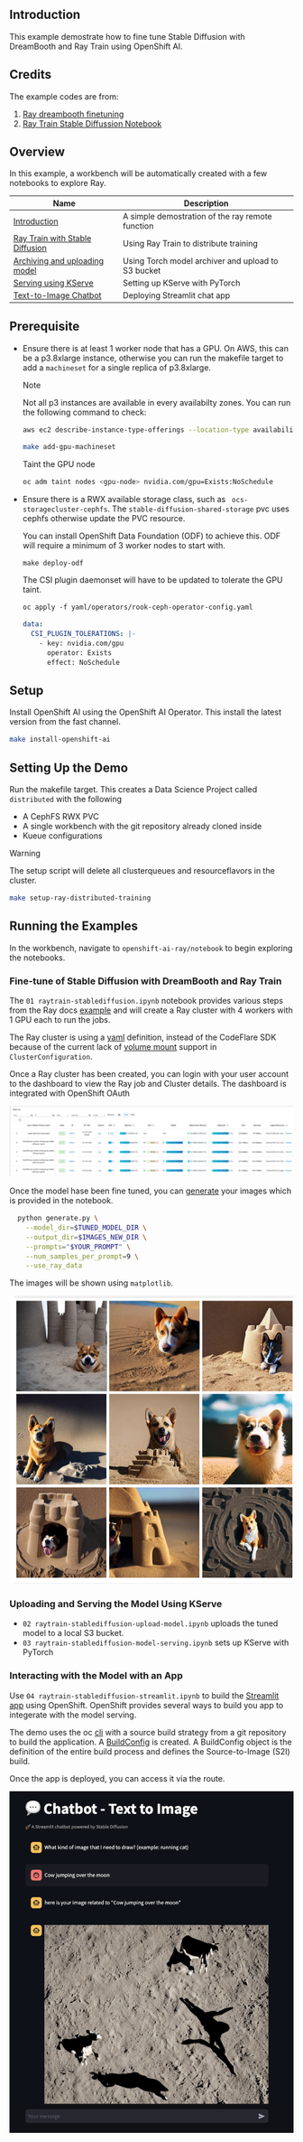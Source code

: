 ## Introduction

This example demostrate how to fine tune Stable Diffusion with DreamBooth and Ray Train using OpenShift AI.  

## Credits

The example codes are from:
1. [Ray dreambooth finetuning](https://docs.ray.io/en/latest/train/examples/pytorch/dreambooth_finetuning.html)
1. [Ray Train Stable Diffussion Notebook](https://github.com/GoogleCloudPlatform/ai-on-gke/blob/main/ray-on-gke/examples/notebooks/raytrain-stablediffusion.ipynb)

## Overview 

In this example, a workbench will be automatically created with a few notebooks to explore Ray.

| Name | Description |
| -------------------- | ----------- |
| [Introduction](notebook/00%20Intro.ipynb) | A simple demostration of the ray remote function         |
| [Ray Train with Stable Diffusion](notebook/01%20raytrain-stablediffusion.ipynb) | Using Ray Train to distribute training
| [Archiving and uploading model](notebook/02%20raytrain-stablediffusion-upload-model.ipynb) | Using Torch model archiver and upload to S3 bucket
| [Serving using KServe](notebook/03%20raytrain-stablediffusion-model-serving.ipynb) | Setting up KServe with PyTorch |
| [Text-to-Image Chatbot](notebook/04%20raytrain-stablediffusion-streamlit.ipynb) | Deploying Streamlit chat app 

## Prerequisite

* Ensure there is at least 1 worker node that has a GPU. On AWS, this can be a p3.8xlarge instance, otherwise you can run the makefile target to add a `machineset` for a single replica of p3.8xlarge.

  > [!NOTE]  
  > Not all p3 instances are available in every availabilty zones. You can run the following command to check:
  > ```bash 
  > aws ec2 describe-instance-type-offerings --location-type availability-zone --filters Name=instance-type,Values=p3.8xlarge --region <region>
  > ```

  ```bash
  make add-gpu-machineset
  ```

  Taint the GPU node
  ```bash
  oc adm taint nodes <gpu-node> nvidia.com/gpu=Exists:NoSchedule
  ```

* Ensure there is a RWX available storage class, such as `
ocs-storagecluster-cephfs`. The `stable-diffusion-shared-storage` pvc uses cephfs otherwise update the PVC resource. 

  You can install OpenShift Data Foundation (ODF) to achieve this. ODF will require a minimum of 3 worker nodes to start with. 

  ```
  make deploy-odf
  ```

  The CSI plugin daemonset will have to be updated to tolerate the GPU taint. 

  ``` 
  oc apply -f yaml/operators/rook-ceph-operator-config.yaml
  ```

  ``` yaml
  data:
    CSI_PLUGIN_TOLERATIONS: |-
      - key: nvidia.com/gpu
        operator: Exists
        effect: NoSchedule
  ```

## Setup
Install OpenShift AI using the OpenShift AI Operator. This install the latest version from the fast channel.

```bash
make install-openshift-ai
```

## Setting Up the Demo

Run the makefile target. This creates a Data Science Project called `distributed` with the following
* A CephFS RWX PVC
* A single workbench with the git repository already cloned inside
* Kueue configurations

> [!WARNING]  
> The setup script will delete all clusterqueues and resourceflavors in the cluster.

``` bash
make setup-ray-distributed-training
```

## Running the Examples

In the workbench, navigate to `openshift-ai-ray/notebook` to begin exploring the notebooks.

### Fine-tune of Stable Diffusion with DreamBooth and Ray Train

The `01 raytrain-stablediffusion.ipynb` notebook provides various steps from the Ray docs [example](https://docs.ray.io/en/latest/train/examples/pytorch/dreambooth_finetuning.html#step-5-generate-images-of-the-subject) and will create a Ray cluster with 4 workers with 1 GPU each to run the jobs.

The Ray cluster is using a [yaml](notebook/raycluster.yaml) definition, instead of the CodeFlare SDK because of the current lack of [volume mount](https://github.com/project-codeflare/codeflare-sdk/pull/554) support in `ClusterConfiguration`.

Once a Ray cluster has been created, you can login with your user account to the dashboard to view the Ray job and Cluster details. The dashboard is integrated with OpenShift OAuth

![cluster information](docs/cluster.png)

Once the model hase been fine tuned, you can [generate](https://docs.ray.io/en/latest/train/examples/pytorch/dreambooth_finetuning.html#step-5-generate-images-of-the-subject) your images which is provided in the notebook.

``` bash
  python generate.py \
    --model_dir=$TUNED_MODEL_DIR \
    --output_dir=$IMAGES_NEW_DIR \
    --prompts="$YOUR_PROMPT" \
    --num_samples_per_prompt=9 \
    --use_ray_data
```    

The images will be shown using `matplotlib`.

![diog diog pictures](docs/diog-diog.png)

### Uploading and Serving the Model Using KServe

* `02 raytrain-stablediffusion-upload-model.ipynb` uploads the tuned model to a local S3 bucket.
* `03 raytrain-stablediffusion-model-serving.ipynb` sets up KServe with PyTorch

### Interacting with the Model with an App

Use `04 raytrain-stablediffusion-streamlit.ipynb` to build the [Streamlit app](app/app.py) using OpenShift. OpenShift provides several ways to build you app to integerate with the model serving.

The demo uses the oc [cli](https://docs.openshift.com/container-platform/4.15/applications/creating_applications/creating-applications-using-cli.html) with a source build strategy from a git repository to build the application. A [BuildConfig](https://docs.openshift.com/container-platform/4.15/cicd/builds/understanding-image-builds.html) is created. A BuildConfig object is the definition of the entire build process and defines the Source-to-Image (S2I) build. 

Once the app is deployed, you can access it via the route.

![alt text](docs/streamlit-chat.png)